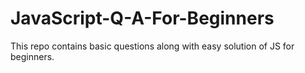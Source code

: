 # JavaScript-Q-A-For-Beginners
This repo contains basic questions along with easy solution of JS for beginners.

